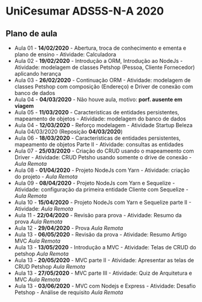 # UniCesumar ADS5S-N-A 2020

## Plano de aula

- Aula 01 - **14/02/2020** - Abertura, troca de conhecimento e ementa e plano de ensino - Atividade: Calculadora
- Aula 02 - **19/02/2020** - Introdução a ORM, Introdução ao NodeJs - Atividade: modelagem de classes Petshop (Pessoa, Cliente Fornecedor) aplicando herança
- Aula 03 - **26/02/2020** - Continuação ORM - Atividade: modelagem de classes Petshop com composição (Endereço) e Driver de conexão com banco de dados
- Aula 04 - **04/03/2020** - Não houve aula, motivo: **porf. ausente em viagem**
- Aula 05 - **11/03/2020** - Características de entidades persistentes, mapeamento de objetos - Atividade: modelagem do banco de dados
- Aula 04 - **12/03/2020** - Reforço modelagem - Atividade Startup Beleza Aula 04/03/2020 (Reposição **04/03/2020**)
- Aula 06 - **18/03/2020** - Características de entidades persistentes, mapeamento de objetos Parte II - Atividade: consultas as entidades
- Aula 07 - **25/03/2020** - Criação do CRUD usando o mapeameento com Driver - Atividade: CRUD Petsho usando somente o drive de conexão - *Aula Remota* 
- Aula 08 - **01/04/2020** - Projeto NodeJs com Yarn - Atividade: criação do projeto - *Aula Remota* 
- Aula 09 - **08/04/2020** - Projeto NodeJs com Yarn e Sequelize - Atividade: configuração da primeira entidade Cliente com Sequelize - *Aula Remota*
- Aula 10 - **15/04/2020** - Projeto NodeJs com Yarn e Sequelize parte II - Atividade: *Aula Remota*
- Aula 11 - **22/04/2020** - Revisão para prova - Atividade: Resumo da prova *Aula Remota*
- Aula 12 - **29/04/2020** - Prova *Aula Remota*
- Aula 13 - **06/05/2020** - Revisão da prova - Atividade: Resumo Artigo MVC *Aula Remota*
- Aula 13 - **13/05/2020** - Introdução a MVC - Atividade: Telas de CRUD do petshop *Aula Remota*
- Aula 13 - **20/05/2020** - MVC parte II - Atividade: Apresentar as telas de CRUD Petshop *Aula Remota*
- Aula 13 - **27/05/2020** - MVC parte III - Atividade: Quiz de Arquitetura e MVC *Aula Remota*
- Aula 13 - **03/06/2020** - MVC com Nodejs e Express - Atividade: Desafio Petshop - Análise de requisito *Aula Remota*
